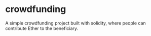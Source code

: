 # crowdfunding
A simple crowdfunding project built with solidity, where people can contribute Ether to the beneficiary.
